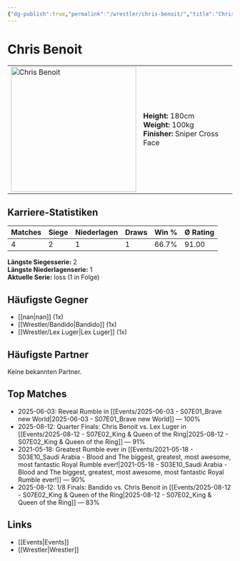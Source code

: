 ```yaml
---
{"dg-publish":true,"permalink":"/wrestler/chris-benoit/","title":"Chris Benoit","tags":["wrestler"],"noteIcon":""}
---
```



# Chris Benoit

<table>
        <tr>
        <td><img src="https://github.com/CptSpaulding1980/choke-slam-wrestling/releases/download/images/Chris_Benoit.png" width="280" alt="Chris Benoit"></td>
        <td>
        <b>Height:</b> 180cm<br>
        <b>Weight:</b> 100kg<br>
        <b>Finisher:</b> Sniper Cross Face <br>
        </td>
        </tr>
        </table>
        
## Karriere-Statistiken

| Matches | Siege | Niederlagen | Draws | Win % | Ø Rating |
|---------|-------|-------------|-------|-------|-----------|
| 4 | 2 | 1 | 1 | 66.7% | 91.00 |

**Längste Siegesserie:** 2<br>**Längste Niederlagenserie:** 1<br>**Aktuelle Serie:** loss (1 in Folge)


## Häufigste Gegner
- [[nan\|nan]] (1x)
- [[Wrestler/Bandido\|Bandido]] (1x)
- [[Wrestler/Lex Luger\|Lex Luger]] (1x)

## Häufigste Partner
Keine bekannten Partner.

## Top Matches
- 2025-06-03: Reveal Rumble in [[Events/2025-06-03 - S07E01_Brave new World\|2025-06-03 - S07E01_Brave new World]] — 100%
- 2025-08-12: Quarter Finals: Chris Benoit vs. Lex Luger in [[Events/2025-08-12 - S07E02_King & Queen of the Ring\|2025-08-12 - S07E02_King & Queen of the Ring]] — 91%
- 2021-05-18: Greatest Rumble ever in [[Events/2021-05-18 - S03E10_Saudi Arabia - Blood and The biggest, greatest, most awesome, most fantastic Royal Rumble ever!\|2021-05-18 - S03E10_Saudi Arabia - Blood and The biggest, greatest, most awesome, most fantastic Royal Rumble ever!]] — 90%
- 2025-08-12: 1/8 Finals: Bandido vs. Chris Benoit in [[Events/2025-08-12 - S07E02_King & Queen of the Ring\|2025-08-12 - S07E02_King & Queen of the Ring]] — 83%

## Links
- [[Events\|Events]]
- [[Wrestler\|Wrestler]]
